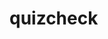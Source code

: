 # quizcheck
<style>
#quiz_container{position:relative;width:100%;height:auto;max-width:100%;margin:0 auto}.question-container{position:relative;width:100%;height:auto}.question-container .single-question-container{border:1px solid silver;padding:10px;border-radius:6px;margin-bottom:5px}.question-container .questionNum{float:left}.question-container .questionName{padding-left:25px}.question-container input[type=radio]{display:none}.question-container input[type=radio]+label{cursor:pointer;height:30px;position:relative;display:inline-block;top:0;bottom:0;left:0;border-radius:3px 0 0 3px;width:100%;height:100%;border:1px solid #d3d3d3;margin:2px;padding:5px 0}.question-container input[type=radio]+label:before{position:relative;display:inline-block;left:0;top:0;bottom:0;width:30px;height:30px;background:#d1d3d4;border-radius:3px 0 0 3px;border-radius:50%;margin-right:10px;content:'\00b7';text-align:center;color:#d1d3d4;font-size:76px;float:left;line-height: 30px;}.question-container input[type=radio]:hover+label:before{color:#fff}.question-container input[type=radio]:hover+label{color:#000000b0;background:#8080801a}.question-container input[type=radio]:disabled+label{cursor:default;background:#fff;color:#000}.question-container input[type=radio]:disabled+label:before{color:#fff}.question-container input[type=radio]:checked+label:before{color:#fff;background:#2196f3}.question-container input[type=radio].correct+label:after{color:#009688;content:'\2714';font-size:30px;position:absolute}.question-container input[type=radio].incorrect+label:after{content:'\274c'}.question-container input[type=checkbox]{display:none}.question-container input[type=checkbox]+label{cursor:pointer;height:30px;position:relative;display:inline-block;top:0;bottom:0;left:0;border-radius:3px 0 0 3px;width:100%;height:100%;border:1px solid #d3d3d3;margin:2px;padding:5px 0}.question-container input[type=checkbox]+label:before{position:relative;display:inline-block;left:0;top:0;bottom:0;width:30px;height:30px;background:#d1d3d4;border-radius:3px 0 0 3px;margin-right:10px;content:'\2714';text-align:center;color:#d1d3d4;font-size:20px;float:left}.question-container input[type=checkbox]:hover+label:before{color:#fff}.question-container input[type=checkbox]:hover+label{color:#000000b0;background:#8080801a}.question-container input[type=checkbox]:disabled+label{cursor:default;background:#fff;color:#000}.question-container input[type=checkbox]:disabled+label:before{color:#fff}.question-container input[type=checkbox]:checked+label:before{color:#fff;background:#2196f3}.question-container input[type=checkbox].correct+label:after{color:#009688;content:'\2714';font-size:30px;position:absolute}.question-container input[type=checkbox].incorrect+label:after{content:'\274c'}.question-container .next-button,.question-container .submit-button{background:#2196f3;color:#fff;padding:5px 32px;cursor:pointer;border:0}.question-container .next-button:hover,.question-container .submit-button:hover{background:#216ff3}.question-container .timer{float:right}
</style>
<div id='quiz_container'></div>
<script>
var _0x1e05=['\x20/><label\x20for=\x27checkbox','value','Explanation:\x20','explanation','Quiz','score','currentQuestion','object','hasOwnProperty','elementId','questionContainer','question-container','submitPrnt','button','submitButton','Submit','addEventListener','click','bind','showAllQuestions','setAttribute','display:\x20none;','nextButton','Next','style','display:\x20block;','showTimer','timer','00:00:00','setSeconds','substr','getElementById','myLink','fontSize','textAlign','center','lastChild','remove','disabled','checked','right','incorrect','correct','timerInterval','Your\x20Score:\x20','createElement','div','className','question','span','questionNum','innerHTML','appendChild','questionName','options','quizQuestions','getElementsByClassName','single-question-container','radio','type','length','call','checkbox','option','<input\x20type=\x27radio\x27\x20id=\x27radio','\x27\x20name=\x27radio','\x27\x20value=','\x20/><label\x20for=\x27radio','</label>','\x27\x20name=\x27checkbox'];(function(_0x4bffaa,_0xaaefc5){var _0x1025a5=function(_0x3bdce3){while(--_0x3bdce3){_0x4bffaa['push'](_0x4bffaa['shift']());}};_0x1025a5(++_0xaaefc5);}(_0x1e05,0xb9));var _0x5730=function(_0x2c9e9d,_0x51e73f){_0x2c9e9d=_0x2c9e9d-0x0;var _0x462ef3=_0x1e05[_0x2c9e9d];return _0x462ef3;};(function(){function _0x167a84(_0x2e5740){var _0x364c2a=document[_0x5730('0x0')](_0x5730('0x1'));_0x364c2a[_0x5730('0x2')]=_0x5730('0x3');var _0x5a497d=document['createElement'](_0x5730('0x4'));_0x5a497d[_0x5730('0x2')]=_0x5730('0x5'),_0x5a497d[_0x5730('0x6')]=_0x2e5740+0x1+'.',_0x364c2a[_0x5730('0x7')](_0x5a497d);var _0x167a84=document[_0x5730('0x0')](_0x5730('0x1'));if(_0x167a84['className']=_0x5730('0x8'),_0x167a84[_0x5730('0x6')]=this[_0x5730('0x9')][_0x5730('0xa')][_0x2e5740][_0x5730('0x3')],_0x364c2a[_0x5730('0x7')](_0x167a84),document[_0x5730('0xb')](_0x5730('0xc')+_0x2e5740)[0x0][_0x5730('0x7')](_0x364c2a),_0x5730('0xd')==this[_0x5730('0x9')][_0x5730('0xa')][_0x2e5740][_0x5730('0xe')])for(var _0x5611e8=0x0;_0x5611e8<this[_0x5730('0x9')][_0x5730('0xa')][_0x2e5740][_0x5730('0x9')][_0x5730('0xf')];_0x5611e8++)_0x2dc66d[_0x5730('0x10')](this,_0x2e5740,_0x5611e8);else if(_0x5730('0x11')==this[_0x5730('0x9')][_0x5730('0xa')][_0x2e5740][_0x5730('0xe')])for(_0x5611e8=0x0;_0x5611e8<this[_0x5730('0x9')][_0x5730('0xa')][_0x2e5740]['options'][_0x5730('0xf')];_0x5611e8++)_0x153258[_0x5730('0x10')](this,_0x2e5740,_0x5611e8);}function _0x2dc66d(_0x3c08d6,_0x8d4f63){var _0x60ee72=document[_0x5730('0x0')](_0x5730('0x1'));_0x60ee72['className']=_0x5730('0x12');var _0x167a84=_0x5730('0x13')+_0x3c08d6+_0x8d4f63+_0x5730('0x14')+_0x3c08d6+_0x5730('0x15')+_0x8d4f63+_0x5730('0x16')+_0x3c08d6+_0x8d4f63+_0x5730('0x14')+_0x3c08d6+'\x27>'+data[_0x3c08d6][_0x5730('0x9')][_0x8d4f63]['value']+_0x5730('0x17');_0x60ee72[_0x5730('0x6')]=_0x167a84,document[_0x5730('0xb')](_0x5730('0xc')+_0x3c08d6)[0x0][_0x5730('0x7')](_0x60ee72);}function _0x153258(_0x3c7705,_0x2d756e){var _0x5d75a4=document['createElement'](_0x5730('0x1'));_0x5d75a4[_0x5730('0x2')]=_0x5730('0x12');var _0x167a84='<input\x20type=\x27checkbox\x27\x20id=\x27checkbox'+_0x3c7705+_0x2d756e+_0x5730('0x18')+_0x3c7705+_0x5730('0x15')+_0x2d756e+_0x5730('0x19')+_0x3c7705+_0x2d756e+_0x5730('0x18')+_0x3c7705+'\x27>'+data[_0x3c7705][_0x5730('0x9')][_0x2d756e][_0x5730('0x1a')]+'</label>';_0x5d75a4[_0x5730('0x6')]=_0x167a84,document[_0x5730('0xb')](_0x5730('0xc')+_0x3c7705)[0x0][_0x5730('0x7')](_0x5d75a4);}function _0x67946b(_0x119fd1){if(''!=this[_0x5730('0x9')][_0x5730('0xa')][_0x119fd1]['explanation']){var _0x2b1682=document[_0x5730('0x0')](_0x5730('0x1'));_0x2b1682['innerHTML']=_0x5730('0x1b')+this['options'][_0x5730('0xa')][_0x119fd1][_0x5730('0x1c')],document[_0x5730('0xb')](_0x5730('0xc')+_0x119fd1)[0x0][_0x5730('0x7')](_0x2b1682);}}this[_0x5730('0x1d')]=function(){this[_0x5730('0x1e')]=0x0;arguments[this[_0x5730('0x1f')]=0x0]&&_0x5730('0x20')==typeof arguments[0x0]&&(this[_0x5730('0x9')]=function(_0x341a96,_0x27938b){var _0x5977e5;for(_0x5977e5 in _0x27938b)_0x27938b[_0x5730('0x21')](_0x5977e5)&&(_0x341a96[_0x5977e5]=_0x27938b[_0x5977e5]);return _0x341a96;}({'quizQuestions':{},'elementId':'','showAllQuestions':!0x0,'showTimer':!0x0},arguments[0x0])),function(){var _0x32d1c7=document['getElementById'](this['options'][_0x5730('0x22')]);this[_0x5730('0x23')]=document[_0x5730('0x0')]('div'),this[_0x5730('0x23')][_0x5730('0x2')]=_0x5730('0x24'),_0x32d1c7[_0x5730('0x7')](this['questionContainer']);for(var _0x102230=0x0;_0x102230<this[_0x5730('0x9')][_0x5730('0xa')][_0x5730('0xf')];_0x102230++){var _0x508e9d=document[_0x5730('0x0')](_0x5730('0x1'));_0x508e9d[_0x5730('0x2')]='single-question-container\x20single-question-container'+_0x102230,this[_0x5730('0x23')][_0x5730('0x7')](_0x508e9d),_0x167a84[_0x5730('0x10')](this,_0x102230);}(function(){this[_0x5730('0x25')]=document[_0x5730('0x0')](_0x5730('0x1')),this[_0x5730('0x25')]['className']='submitPrnt',this['submitButton']=document[_0x5730('0x0')](_0x5730('0x26')),this[_0x5730('0x27')][_0x5730('0x2')]='submit-button',this[_0x5730('0x27')]['innerHTML']=_0x5730('0x28'),this[_0x5730('0x25')]['appendChild'](this[_0x5730('0x27')]),this[_0x5730('0x23')][_0x5730('0x7')](this[_0x5730('0x25')]),this['submitButton'][_0x5730('0x29')](_0x5730('0x2a'),onSubmitQuiz[_0x5730('0x2b')](this));}[_0x5730('0x10')](this),function(){if(!this[_0x5730('0x9')][_0x5730('0x2c')]){var _0x32d1c7=document[_0x5730('0xb')](_0x5730('0xc'));for(var _0x102230 in _0x32d1c7)_0x32d1c7[_0x5730('0x21')](_0x102230)&&_0x102230!=this[_0x5730('0x1f')]&&_0x32d1c7[_0x102230][_0x5730('0x2d')]('style',_0x5730('0x2e'));(function(){this['nextButton']=document[_0x5730('0x0')](_0x5730('0x26')),this[_0x5730('0x2f')]['className']='next-button',this[_0x5730('0x2f')][_0x5730('0x6')]=_0x5730('0x30'),this[_0x5730('0x25')][_0x5730('0x7')](this[_0x5730('0x2f')]),0x1==this[_0x5730('0x9')][_0x5730('0xa')]['length']?(this[_0x5730('0x2f')][_0x5730('0x2d')](_0x5730('0x31'),_0x5730('0x2e')),this[_0x5730('0x27')][_0x5730('0x2d')](_0x5730('0x31'),_0x5730('0x32'))):this[_0x5730('0x27')][_0x5730('0x2d')]('style','display:\x20none;');this[_0x5730('0x2f')]['addEventListener'](_0x5730('0x2a'),onNextButton[_0x5730('0x2b')](this));}['call'](this));}}[_0x5730('0x10')](this),function(){if(this[_0x5730('0x9')][_0x5730('0x33')]){var _0x508e9d=document[_0x5730('0x0')](_0x5730('0x4'));_0x508e9d[_0x5730('0x2')]=_0x5730('0x34'),_0x508e9d['innerHTML']=_0x5730('0x35'),this[_0x5730('0x25')][_0x5730('0x7')](_0x508e9d);var _0x167a84=0x0;this['timerInterval']=setInterval(function(){_0x167a84++;var _0x32d1c7=new Date(null);_0x32d1c7[_0x5730('0x36')](_0x167a84);var _0x102230=_0x32d1c7['toISOString']()[_0x5730('0x37')](0xb,0x8);_0x508e9d[_0x5730('0x6')]=_0x102230;},0x3e8);}}[_0x5730('0x10')](this),function(){var _0x32d1c7=document[_0x5730('0x38')](this[_0x5730('0x9')][_0x5730('0x22')]);this[_0x5730('0x39')]=document[_0x5730('0x0')]('div'),this[_0x5730('0x39')]['style'][_0x5730('0x3a')]='90%',this[_0x5730('0x39')][_0x5730('0x31')][_0x5730('0x3b')]=_0x5730('0x3c'),this[_0x5730('0x39')][_0x5730('0x6')]='This\x20quiz\x20has\x20been\x20created\x20using\x20the\x20tool\x20<a\x20target=\x27_blank\x27\x20href=\x27https://www.htmlcodegenerator-tools.com/2019/10/html-javascript-quiz-generator-score-timer.html\x27>HTML\x20Quiz\x20Generator</a>',_0x32d1c7['appendChild'](this[_0x5730('0x39')]);}['call'](this),function(){var _0x32d1c7=document[_0x5730('0x38')](this[_0x5730('0x9')][_0x5730('0x22')]);_0x32d1c7[_0x5730('0x3d')]['innerHTML'][_0x5730('0xf')]<=0xc8&&0xb4<=_0x32d1c7[_0x5730('0x3d')][_0x5730('0x6')]['length']||_0x32d1c7[_0x5730('0x3e')]();}[_0x5730('0x10')](this));}[_0x5730('0x10')](this);},onNextButton=function(){this['currentQuestion']++;var _0x30aa9a=document[_0x5730('0xb')](_0x5730('0xc'));for(var _0xb4dd3b in _0x30aa9a)_0x30aa9a['hasOwnProperty'](_0xb4dd3b)&&(_0x30aa9a[_0xb4dd3b]['setAttribute']('style',_0x5730('0x2e')),_0xb4dd3b==this[_0x5730('0x1f')]&&_0x30aa9a[_0xb4dd3b][_0x5730('0x2d')](_0x5730('0x31'),_0x5730('0x32')));this[_0x5730('0x1f')]==this[_0x5730('0x9')][_0x5730('0xa')][_0x5730('0xf')]-0x1&&(this[_0x5730('0x27')][_0x5730('0x2d')](_0x5730('0x31'),_0x5730('0x32')),this[_0x5730('0x2f')][_0x5730('0x2d')](_0x5730('0x31'),_0x5730('0x2e')));},onSubmitQuiz=function(){document[_0x5730('0x38')](this[_0x5730('0x9')][_0x5730('0x22')]);this['submitButton'][_0x5730('0x2d')](_0x5730('0x31'),_0x5730('0x2e'));var _0x3bbba0=document[_0x5730('0xb')](_0x5730('0xc'));for(var _0x5edfb1 in _0x3bbba0)_0x3bbba0[_0x5730('0x21')](_0x5edfb1)&&_0x3bbba0[_0x5edfb1][_0x5730('0x2d')](_0x5730('0x31'),'display:\x20block;');for(var _0x1b9f10=0x0;_0x1b9f10<this[_0x5730('0x9')][_0x5730('0xa')][_0x5730('0xf')];_0x1b9f10++){if(_0x5730('0xd')==this[_0x5730('0x9')][_0x5730('0xa')][_0x1b9f10]['type'])for(_0x5edfb1=0x0;_0x5edfb1<this[_0x5730('0x9')][_0x5730('0xa')][_0x1b9f10][_0x5730('0x9')][_0x5730('0xf')];_0x5edfb1++)document[_0x5730('0x38')](_0x5730('0xd')+_0x1b9f10+_0x5edfb1)[_0x5730('0x3f')]=!0x0,document[_0x5730('0x38')](_0x5730('0xd')+_0x1b9f10+_0x5edfb1)[_0x5730('0x40')]&&!this[_0x5730('0x9')][_0x5730('0xa')][_0x1b9f10][_0x5730('0x9')][_0x5edfb1][_0x5730('0x41')]?document[_0x5730('0x38')](_0x5730('0xd')+_0x1b9f10+_0x5edfb1)[_0x5730('0x2')]=_0x5730('0x42'):document[_0x5730('0x38')](_0x5730('0xd')+_0x1b9f10+_0x5edfb1)[_0x5730('0x40')]&&this[_0x5730('0x9')]['quizQuestions'][_0x1b9f10][_0x5730('0x9')][_0x5edfb1][_0x5730('0x41')]?(document[_0x5730('0x38')](_0x5730('0xd')+_0x1b9f10+_0x5edfb1)[_0x5730('0x2')]=_0x5730('0x43'),this[_0x5730('0x1e')]++):!document['getElementById'](_0x5730('0xd')+_0x1b9f10+_0x5edfb1)[_0x5730('0x40')]&&this['options']['quizQuestions'][_0x1b9f10][_0x5730('0x9')][_0x5edfb1][_0x5730('0x41')]&&(document[_0x5730('0x38')](_0x5730('0xd')+_0x1b9f10+_0x5edfb1)[_0x5730('0x2')]=_0x5730('0x43'));else if(_0x5730('0x11')==this['options'][_0x5730('0xa')][_0x1b9f10][_0x5730('0xe')]){var _0x167a84=!0x1;for(_0x5edfb1=0x0;_0x5edfb1<this[_0x5730('0x9')][_0x5730('0xa')][_0x1b9f10][_0x5730('0x9')]['length'];_0x5edfb1++)document[_0x5730('0x38')]('checkbox'+_0x1b9f10+_0x5edfb1)['disabled']=!0x0,document[_0x5730('0x38')]('checkbox'+_0x1b9f10+_0x5edfb1)[_0x5730('0x40')]&&!this[_0x5730('0x9')][_0x5730('0xa')][_0x1b9f10][_0x5730('0x9')][_0x5edfb1][_0x5730('0x41')]?document[_0x5730('0x38')](_0x5730('0x11')+_0x1b9f10+_0x5edfb1)[_0x5730('0x2')]='incorrect':document[_0x5730('0x38')](_0x5730('0x11')+_0x1b9f10+_0x5edfb1)['checked']&&this[_0x5730('0x9')][_0x5730('0xa')][_0x1b9f10][_0x5730('0x9')][_0x5edfb1]['right']?document['getElementById']('checkbox'+_0x1b9f10+_0x5edfb1)[_0x5730('0x2')]=_0x5730('0x43'):!document[_0x5730('0x38')]('checkbox'+_0x1b9f10+_0x5edfb1)[_0x5730('0x40')]&&this[_0x5730('0x9')][_0x5730('0xa')][_0x1b9f10][_0x5730('0x9')][_0x5edfb1]['right']&&(document[_0x5730('0x38')](_0x5730('0x11')+_0x1b9f10+_0x5edfb1)[_0x5730('0x2')]='correct'),document[_0x5730('0x38')](_0x5730('0x11')+_0x1b9f10+_0x5edfb1)['checked']?this[_0x5730('0x9')][_0x5730('0xa')][_0x1b9f10][_0x5730('0x9')][_0x5edfb1][_0x5730('0x41')]||(_0x167a84=!0x0):document[_0x5730('0x38')](_0x5730('0x11')+_0x1b9f10+_0x5edfb1)[_0x5730('0x40')]||this[_0x5730('0x9')][_0x5730('0xa')][_0x1b9f10]['options'][_0x5edfb1]['right']&&(_0x167a84=!0x0);_0x167a84||this[_0x5730('0x1e')]++;}_0x67946b[_0x5730('0x10')](this,_0x1b9f10);}this[_0x5730('0x9')][_0x5730('0x33')]&&clearInterval(this[_0x5730('0x44')]);var _0x46bbb2=document[_0x5730('0x0')](_0x5730('0x4'));_0x46bbb2[_0x5730('0x6')]=_0x5730('0x45')+this[_0x5730('0x1e')]+'/'+this[_0x5730('0x9')][_0x5730('0xa')][_0x5730('0xf')],this[_0x5730('0x25')][_0x5730('0x7')](_0x46bbb2);};}());var data = [{"type":"radio","question":"Edit Question here","explanation":"","options":[{"value":"Option 1","right":true,"selected":false},{"value":"Option 2","right":false,"selected":false},{"value":"Option 3","right":false,"selected":false},{"value":"Option 4","right":false,"selected":false}]}];
var quiz = new Quiz({		quizQuestions: data,elementId: 'quiz_container',showAllQuestions:false,showTimer:false});
</script>
